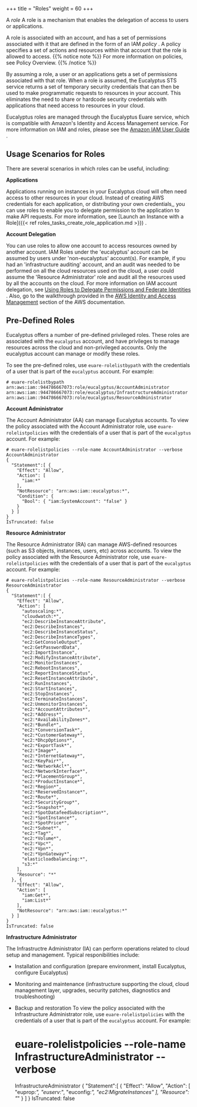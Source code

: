 +++
title = "Roles"
weight = 60
+++

A *role* A role is a mechanism that enables the delegation of access to users or applications. 

A role is associated with an account, and has a set of permissions associated with it that are defined in the form of an IAM *policy* . A policy specifies a set of actions and resources within that account that the role is allowed to access. 
{{% notice note %}}
For more information on policies, see Policy Overview. 
{{% /notice %}}


By assuming a role, a user or an applications gets a set of permissions associated with that role. When a role is assumed, the Eucalyptus STS service returns a set of temporary security credentials that can then be used to make programmatic requests to resources in your account. This eliminates the need to share or hardcode security credentials with applications that need access to resources in your cloud. 

Eucalyptus roles are managed through the Eucalyptus Euare service, which is compatible with Amazon's Identity and Access Management service. For more information on IAM and roles, please see the [Amazon IAM User Guide](http://docs.aws.amazon.com/IAM/latest/UserGuide/WorkingWithRoles.html) . 


## Usage Scenarios for Roles
There are several scenarios in which roles can be useful, including: 

**Applications** 

Applications running on instances in your Eucalyptus cloud will often need access to other resources in your cloud. Instead of creating AWS credentials for each application, or distributing your own credentials,, you can use roles to enable you to delegate permission to the application to make API requests. For more information, see [Launch an Instance with a Role]({{< ref roles_tasks_create_role_application.md >}}) . 

**Account Delegation** 

You can use roles to allow one account to access resources owned by another account. IAM Roles under the 'eucalyptus' account can be assumed by users under 'non-eucalyptus' account(s). For example, if you had an 'infrastructure auditing' account, and an audit was needed to be performed on all the cloud resources used on the cloud, a user could assume the 'Resource Administrator' role and audit all the resources used by all the accounts on the cloud. For more information on IAM account delegation, see [Using Roles to Delegate Permissions and Federate Identities](http://docs.aws.amazon.com/IAM/latest/UserGuide/roles-toplevel.html) . Also, go to the walkthrough provided in the [AWS Identity and Access Management](http://docs.aws.amazon.com/IAM/latest/UserGuide/roles-walkthrough-crossacct.html) section of the AWS documentation. 


## Pre-Defined Roles
Eucalyptus offers a number of pre-defined privileged roles. These roles are associated with the `eucalyptus` account, and have privileges to manage resources across the cloud and non-privileged accounts. Only the eucalyptus account can manage or modify these roles. 

To see the pre-defined roles, use `euare-rolelistbypath` with the credentials of a user that is part of the `eucalyptus` account. For example: 



    # euare-rolelistbypath 
    arn:aws:iam::944786667073:role/eucalyptus/AccountAdministrator
    arn:aws:iam::944786667073:role/eucalyptus/InfrastructureAdministrator
    arn:aws:iam::944786667073:role/eucalyptus/ResourceAdministrator

**Account Administrator** 

The Account Administrator (AA) can manage Eucalyptus accounts. To view the policy associated with the Account Administrator role, use `euare-rolelistpolicies` with the credentials of a user that is part of the `eucalyptus` account. For example: 



    # euare-rolelistpolicies --role-name AccountAdministrator --verbose
    AccountAdministrator
    {
      "Statement":[ {
        "Effect": "Allow",
        "Action": [
          "iam:*"
        ],
        "NotResource": "arn:aws:iam::eucalyptus:*",
        "Condition": {
          "Bool": { "iam:SystemAccount": "false" }
        }
      } ]
    }
    IsTruncated: false

**Resource Administrator** 

The Resource Administrator (RA) can manage AWS-defined resources (such as S3 objects, instances, users, etc) across accounts. To view the policy associated with the Resource Administrator role, use `euare-rolelistpolicies` with the credentials of a user that is part of the `eucalyptus` account. For example: 



    # euare-rolelistpolicies --role-name ResourceAdministrator --verbose
    ResourceAdministrator
    {
      "Statement":[ {
        "Effect": "Allow",
        "Action": [
          "autoscaling:*",
          "cloudwatch:*",
          "ec2:DescribeInstanceAttribute",
          "ec2:DescribeInstances",
          "ec2:DescribeInstanceStatus",
          "ec2:DescribeInstanceTypes",
          "ec2:GetConsoleOutput",
          "ec2:GetPasswordData",
          "ec2:ImportInstance",
          "ec2:ModifyInstanceAttribute",
          "ec2:MonitorInstances",
          "ec2:RebootInstances",
          "ec2:ReportInstanceStatus",
          "ec2:ResetInstanceAttribute",
          "ec2:RunInstances",
          "ec2:StartInstances",
          "ec2:StopInstances",
          "ec2:TerminateInstances",
          "ec2:UnmonitorInstances",
          "ec2:*AccountAttributes*",
          "ec2:*Address*",
          "ec2:*AvailabilityZones*",
          "ec2:*Bundle*",
          "ec2:*ConversionTask*",
          "ec2:*CustomerGateway*",
          "ec2:*DhcpOptions*",
          "ec2:*ExportTask*",
          "ec2:*Image*",
          "ec2:*InternetGateway*",
          "ec2:*KeyPair*",
          "ec2:*NetworkAcl*",
          "ec2:*NetworkInterface*",
          "ec2:*PlacementGroup*",
          "ec2:*ProductInstance*",
          "ec2:*Region*",
          "ec2:*ReservedInstance*",
          "ec2:*Route*",
          "ec2:*SecurityGroup*",
          "ec2:*Snapshot*",
          "ec2:*SpotDatafeedSubscription*",
          "ec2:*SpotInstance*",
          "ec2:*SpotPrice*",
          "ec2:*Subnet*",
          "ec2:*Tag*",
          "ec2:*Volume*",
          "ec2:*Vpc*",
          "ec2:*Vpn*",
          "ec2:*VpnGateway*",
          "elasticloadbalancing:*",
          "s3:*"
        ],
        "Resource": "*"
      }, {
        "Effect": "Allow",
        "Action": [
          "iam:Get*",
          "iam:List*"
        ],
        "NotResource": "arn:aws:iam::eucalyptus:*"
      } ]
    }
    IsTruncated: false

**Infrastructure Administrator** 

The Infrastructre Administrator (IA) can perform operations related to cloud setup and management. Typical responibilities include: 



* Installation and configuration (prepare environment, install Eucalyptus, configure Eucalyptus) 
* Monitoring and maintenance (infrastructure supporting the cloud, cloud management layer, upgrades, security patches, diagnostics and troubleshooting) 
* Backup and restoration 
To view the policy associated with the Infrastructure Administrator role, use `euare-rolelistpolicies` with the credentials of a user that is part of the `eucalyptus` account. For example: 



    # euare-rolelistpolicies --role-name InfrastructureAdministrator --verbose
    InfrastructureAdministrator
    {
      "Statement":[ {
        "Effect": "Allow",
        "Action": [
          "euprop:*",
          "euserv:*",
          "euconfig:*",
          "ec2:MigrateInstances"
        ],
        "Resource": "*"
      } ]
    }
    IsTruncated: false

